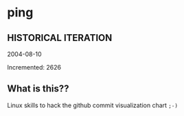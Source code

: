 # ping

## HISTORICAL ITERATION
2004-08-10

Incremented: 2626

## What is this?? 
Linux skills to hack the github commit visualization chart `;-)`
